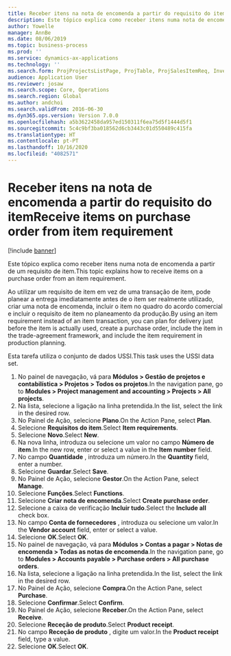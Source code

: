```yaml
---
title: Receber itens na nota de encomenda a partir do requisito do item
description: Este tópico explica como receber itens numa nota de encomenda a partir de um requisito de item.
author: Yowelle
manager: AnnBe
ms.date: 08/06/2019
ms.topic: business-process
ms.prod: ''
ms.service: dynamics-ax-applications
ms.technology: ''
ms.search.form: ProjProjectsListPage, ProjTable, ProjSalesItemReq, InventItemIdLookupSimple, PurchCreateFromSalesOrder, VendAccountItemLookup, PurchTable, PurchEditLines
audience: Application User
ms.reviewer: josaw
ms.search.scope: Core, Operations
ms.search.region: Global
ms.author: andchoi
ms.search.validFrom: 2016-06-30
ms.dyn365.ops.version: Version 7.0.0
ms.openlocfilehash: a5b3622458da957ed150311f6ea75d5f1444d5f1
ms.sourcegitcommit: 5c4c9bf3ba018562d6cb3443c01d550489c415fa
ms.translationtype: HT
ms.contentlocale: pt-PT
ms.lasthandoff: 10/16/2020
ms.locfileid: "4082571"
---
```

# <a name="receive-items-on-purchase-order-from-item-requirement"></a><span data-ttu-id="9da71-103">Receber itens na nota de encomenda a partir do requisito do item</span><span class="sxs-lookup"><span data-stu-id="9da71-103">Receive items on purchase order from item requirement</span></span>

[!include [banner](../../includes/banner.md)]

<span data-ttu-id="9da71-104">Este tópico explica como receber itens numa nota de encomenda a partir de um requisito de item.</span><span class="sxs-lookup"><span data-stu-id="9da71-104">This topic explains how to receive items on a purchase order from an item requirement.</span></span>

<span data-ttu-id="9da71-105">Ao utilizar um requisito de item em vez de uma transação de item, pode planear a entrega imediatamente antes de o item ser realmente utilizado, criar uma nota de encomenda, incluir o item no quadro do acordo comercial e incluir o requisito de item no planeamento da produção.</span><span class="sxs-lookup"><span data-stu-id="9da71-105">By using an item requirement instead of an item transaction, you can plan for delivery just before the item is actually used, create a purchase order, include the item in the trade-agreement framework, and include the item requirement in production planning.</span></span> 

<span data-ttu-id="9da71-106">Esta tarefa utiliza o conjunto de dados USSI.</span><span class="sxs-lookup"><span data-stu-id="9da71-106">This task uses the USSI data set.</span></span>

1. <span data-ttu-id="9da71-107">No painel de navegação, vá para **Módulos > Gestão de projetos e contabilística > Projetos > Todos os projetos**.</span><span class="sxs-lookup"><span data-stu-id="9da71-107">In the navigation pane, go to **Modules > Project management and accounting > Projects > All projects**.</span></span>
2. <span data-ttu-id="9da71-108">Na lista, selecione a ligação na linha pretendida.</span><span class="sxs-lookup"><span data-stu-id="9da71-108">In the list, select the link in the desired row.</span></span>
3. <span data-ttu-id="9da71-109">No Painel de Ação, selecione **Plano**.</span><span class="sxs-lookup"><span data-stu-id="9da71-109">On the Action Pane, select **Plan**.</span></span>
4. <span data-ttu-id="9da71-110">Selecione **Requisitos do item**.</span><span class="sxs-lookup"><span data-stu-id="9da71-110">Select **Item requirements**.</span></span>
5. <span data-ttu-id="9da71-111">Selecione **Novo**.</span><span class="sxs-lookup"><span data-stu-id="9da71-111">Select **New**.</span></span>
6. <span data-ttu-id="9da71-112">Na nova linha, introduza ou selecione um valor no campo **Número de item**.</span><span class="sxs-lookup"><span data-stu-id="9da71-112">In the new row, enter or select a value in the **Item number** field.</span></span>
7. <span data-ttu-id="9da71-113">No campo **Quantidade** , introduza um número.</span><span class="sxs-lookup"><span data-stu-id="9da71-113">In the **Quantity** field, enter a number.</span></span>
8. <span data-ttu-id="9da71-114">Selecione **Guardar**.</span><span class="sxs-lookup"><span data-stu-id="9da71-114">Select **Save**.</span></span>
9. <span data-ttu-id="9da71-115">No Painel de Ação, selecione **Gestor**.</span><span class="sxs-lookup"><span data-stu-id="9da71-115">On the Action Pane, select **Manage**.</span></span>
10. <span data-ttu-id="9da71-116">Selecione **Funções**.</span><span class="sxs-lookup"><span data-stu-id="9da71-116">Select **Functions**.</span></span>
11. <span data-ttu-id="9da71-117">Selecione **Criar nota de encomenda**.</span><span class="sxs-lookup"><span data-stu-id="9da71-117">Select **Create purchase order**.</span></span>
12. <span data-ttu-id="9da71-118">Selecione a caixa de verificação **Incluir tudo**.</span><span class="sxs-lookup"><span data-stu-id="9da71-118">Select the **Include all** check box.</span></span>
13. <span data-ttu-id="9da71-119">No campo **Conta de fornecedores** , introduza ou selecione um valor.</span><span class="sxs-lookup"><span data-stu-id="9da71-119">In the **Vendor account** field, enter or select a value.</span></span>
14. <span data-ttu-id="9da71-120">Selecione **OK**.</span><span class="sxs-lookup"><span data-stu-id="9da71-120">Select **OK**.</span></span>
15. <span data-ttu-id="9da71-121">No painel de navegação, vá para **Módulos > Contas a pagar > Notas de encomenda > Todas as notas de encomenda**.</span><span class="sxs-lookup"><span data-stu-id="9da71-121">In the navigation pane, go to **Modules > Accounts payable > Purchase orders > All purchase orders**.</span></span>
16. <span data-ttu-id="9da71-122">Na lista, selecione a ligação na linha pretendida.</span><span class="sxs-lookup"><span data-stu-id="9da71-122">In the list, select the link in the desired row.</span></span>
17. <span data-ttu-id="9da71-123">No Painel de Ação, selecione **Compra**.</span><span class="sxs-lookup"><span data-stu-id="9da71-123">On the Action Pane, select **Purchase**.</span></span>
18. <span data-ttu-id="9da71-124">Selecione **Confirmar**.</span><span class="sxs-lookup"><span data-stu-id="9da71-124">Select **Confirm**.</span></span>
19. <span data-ttu-id="9da71-125">No Painel de Ação, selecione **Receber**.</span><span class="sxs-lookup"><span data-stu-id="9da71-125">On the Action Pane, select **Receive**.</span></span>
20. <span data-ttu-id="9da71-126">Selecione **Receção de produto**.</span><span class="sxs-lookup"><span data-stu-id="9da71-126">Select **Product receipt**.</span></span>
21. <span data-ttu-id="9da71-127">No campo **Receção de produto** , digite um valor.</span><span class="sxs-lookup"><span data-stu-id="9da71-127">In the **Product receipt** field, type a value.</span></span>
22. <span data-ttu-id="9da71-128">Selecione **OK**.</span><span class="sxs-lookup"><span data-stu-id="9da71-128">Select **OK**.</span></span>

